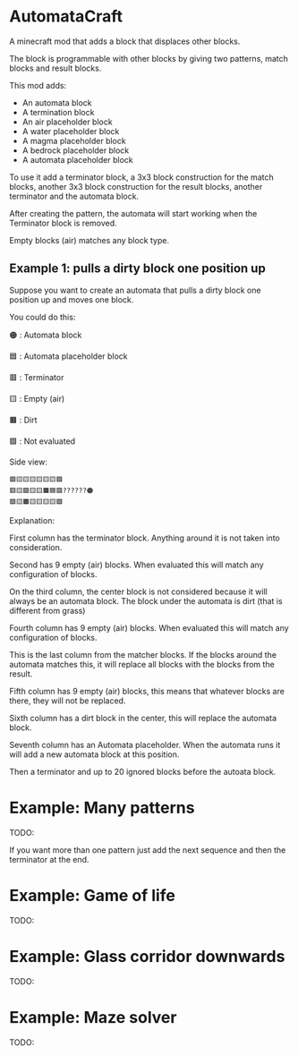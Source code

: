 # AutomataCraft

A minecraft mod that adds a block that displaces other blocks.

The block is programmable with other blocks by giving two patterns, 
match blocks and result blocks.

This mod adds:

- An automata block
- A termination block
- An air placeholder block
- A water placeholder block
- A magma placeholder block
- A bedrock placeholder block
- A automata placeholder block

To use it add a terminator block, a 3x3 block construction for the match blocks,
another 3x3 block construction for the result blocks, another terminator and the automata block.

After creating the pattern, the automata will start working when the Terminator block is removed.

Empty blocks (air) matches any block type.

## Example 1: pulls a dirty block one position up

Suppose you want to create an automata that pulls a dirty block one position up and moves one block.

You could do this:

🟠 : Automata block

🟦 : Automata placeholder block

🟥 : Terminator

🟨 : Empty (air)

🟫 : Dirt

🟪 : Not evaluated

Side view:
```
🟪🟨🟨🟨🟨🟨🟨🟪
🟥🟨🟪🟨🟨🟫🟦🟥??????🟠
🟪🟨🟫🟨🟨🟨🟨🟪
```
 
Explanation:

First column has the terminator block. Anything around it is not taken into consideration.

Second has 9 empty (air) blocks. When evaluated this will match any configuration of blocks.

On the third column, the center block is not considered because it will always be an automata block.
The block under the automata is dirt (that is different from grass)

Fourth column has 9 empty (air) blocks. When evaluated this will match any configuration of blocks.

This is the last column from the matcher blocks. If the blocks around the automata matches this, 
it will replace all blocks with the blocks from the result.

Fifth column has 9 empty (air) blocks, this means that whatever blocks are there, they will not be replaced.

Sixth column has a dirt block in the center, this will replace the automata block.

Seventh column has an Automata placeholder. When the automata runs it will add a new automata block at this position.

Then a terminator and up to 20 ignored blocks before the autoata block.

# Example: Many patterns

TODO:

If you want more than one pattern just add the next sequence and then the terminator at the end.

# Example: Game of life

TODO:

# Example: Glass corridor downwards

TODO:

# Example: Maze solver

TODO: